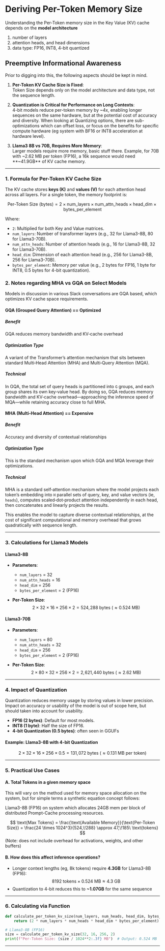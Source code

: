 
# Deriving **Per-Token Memory Size**
Understanding the Per-Token memory size in the Key Value (KV) cache depends on the **model architecture**
1. number of layers
2. attention heads, and head dimensions
3. data type: FP16, INT8, 4-bit quantized 



## Preemptive Informational Awareness
Prior to digging into this, the following aspects should be kept in mind.

1. **Per-Token KV Cache Size is Fixed**:  
   Token Size depends only on the model architecture and data type, not the sequence length.
   
2. **Quantization is Critical for Performance on Long Contexts**:  
   4-bit models reduce per-token memory by ~4x, enabling longer sequences on the same hardware, but at the potential cost of accuracy and diversity. When looking at Quantizing options, there are sub-optimizations which can offset loss, or focus on the benefits for specific compute hardware (eg system with BF16 or INT8 acceleration at hardware level).

3. **Llama3 8B vs 70B, Requires More Memory**:  
   Larger models require more memory, basic stuff there. Example, for 70B with ~2.62 MB per token (FP16), a 16k sequence would need **~41.9GB** of KV cache memory.

---

### **1. Formula for Per-Token KV Cache Size**
The KV cache stores **keys (K)** and **values (V)** for each attention head across all layers. For a single token, the memory footprint is:

$$
  \text{Per-Token Size (bytes)} = 2 \times \text{num_layers} \times \text{num_attn_heads} \times \text{head_dim} \times \text{bytes_per_element}
$$

Where:
- `2`: Multiplied for both Key and Value matrices.
- `num_layers`: Number of transformer layers (e.g., 32 for Llama3-8B, 80 for Llama3-70B).
- `num_attn_heads`: Number of attention heads (e.g., 16 for Llama3-8B, 32 for Llama3-70B).
- `head_dim`: Dimension of each attention head (e.g., 256 for Llama3-8B, 256 for Llama3-70B).
- `bytes_per_element`: Memory per value (e.g., 2 bytes for FP16, 1 byte for INT8, 0.5 bytes for 4-bit quantization).

### **2. Notes regarding MHA vs GQA on Select Models**
Models in discussion in various Slack conversations are GQA based, which optimizes KV cache space requirements.

#### GQA (Grouped Query Attention) == Optimized

##### Benefit
GQA reduces memory bandwidth and KV‑cache overhead
        
##### Optimization Type
A variant of the Transformer’s attention mechanism that sits between standard Multi‑Head Attention (MHA) and Multi‑Query Attention (MQA). 
      
##### Technical
In GQA, the total set of query heads is partitioned into `G` groups, and each group shares its own key‐value head. By doing so, GQA reduces memory bandwidth and KV‑cache overhead—approaching the inference speed of MQA—while retaining accuracy close to full MHA.

#### MHA (Multi‑Head Attention) == Expensive

##### Benefit
Accuracy and diversity of contextual relationships

##### Optimization Type
This is the standard mechanism upon which GQA and MQA leverage their optimizations.

##### Technical
MHA is a standard self‑attention mechanism where the model projects each token’s embedding into `H` parallel sets of query, key, and value vectors (ie, `heads`), computes scaled‑dot‑product attention independently in each head, then concatenates and linearly projects the results. 

This enables the model to capture diverse contextual relationships, at the cost of significant computational and memory overhead that grows quadratically with sequence length. 

---

### **3. Calculations for Llama3 Models**
#### **Llama3-8B**
- **Parameters**:
  - `num_layers` = 32
  - `num_attn_heads` = 16
  - `head_dim` = 256
  - `bytes_per_element` = 2 (FP16)

- **Per-Token Size**:
  $$
  2 \times 32 \times 16 \times 256 \times 2 = 524,\!288\ \text{bytes} \ (\approx 0.524\ \text{MB})
  $$

#### **Llama3-70B**
- **Parameters**:
  - `num_layers` = 80
  - `num_attn_heads` = 32
  - `head_dim` = 256
  - `bytes_per_element` = 2 (FP16)

- **Per-Token Size**:
  $$
  2 \times 80 \times 32 \times 256 \times 2 = 2,\!621,\!440\ \text{bytes} \ (\approx 2.62\ \text{MB})
  $$

---

### **4. Impact of Quantization**
Quantization reduces memory usage by storing values in lower precision. Impact on accuracy or usability of the model is out of scope here, but should taken into account for usability.

- **FP16 (2 bytes)**: Default for most models.
- **INT8 (1 byte)**: Half the size of FP16.
- **4-bit Quantization (0.5 bytes)**: often seen in GGUFs

#### Example: Llama3-8B with 4-bit Quantization
$$
  2 \times 32 \times 16 \times 256 \times 0.5 = 131,\!072\ \text{bytes} \ (\approx 0.131\ \text{MB per token})
$$

---

### **5. Practical Use Cases**
#### **A. Total Tokens in a given memory space**
This will vary on the method used for memory space allocation on the system, but for simple terms a synthetic equation concept follows:



Llama3-8B (FP16) on system which allocates 24GB mem per block of distributed Prompt-Cache processing resources.

$$
  \text{Max Tokens} = \frac{\text{Available Memory}}{\text{Per-Token Size}} = \frac{24 \times 1024^3}{524,\!288} \approx 47,\!185\ \text{tokens}
$$
(Note: does not include overhead for activations, weights, and other buffers)

#### **B. How does this affect inference operations?**
- Longer context lengths (eg, 8k tokens) require **4.3GB** for Llama3-8B (FP16):  
  $$
  8192\ \text{tokens} \times 0.524\ \text{MB} \approx 4.3\ \text{GB}
  $$
- Quantization to 4-bit reduces this to **~1.07GB** for the same sequence

---

### **6. Calculating via Function**
```python
def calculate_per_token_kv_size(num_layers, num_heads, head_dim, bytes_per_element):
    return (2 * num_layers * num_heads * head_dim * bytes_per_element)

# Llama3-8B (FP16)
size = calculate_per_token_kv_size(32, 16, 256, 2)
print(f"Per-Token Size: {size / 1024**2:.3f} MB")  # Output: 0.524 MB
```

---
